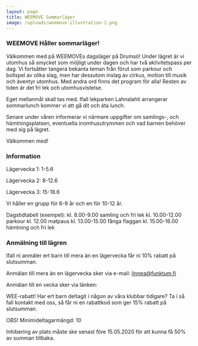 ```yaml
---
layout: page
title: WEEMOVE Sommarläger
image: /uploads/weemove-illustration-2.png
---
```


### WEEMOVE Håller sommarläger!
Välkommen med på WEEMOVEs dagsläger på Drumsö! Under lägret är vi utomhus så smycket som möjligt under dagen och har två aktivitetspass per dag. Vi fortsätter tangera bekanta teman från förut som parkour och bollspel av olika slag, men har dessutom inslag av cirkus, motion till musik och äventyr utomhus. Med andra ord finns det program för alla! Resten av tiden är det fri lek och utomhusvistelse.

Eget mellanmål skall tas med. Ifall lekparken Lahnalahti arrangerar sommarlunch kommer vi att gå dit och äta lunch.

Senare under våren informerar vi närmare uppgifter om samlings-, och hämtningsplatsen, eventuella inomhusutrymmen och vad barnen behöver med sig på lägret.

Välkommen med!

### Information

Lägervecka 1: 1-5.6

Lägervecka 2: 8-12.6

Lägervecka 3: 15-18.6


Vi håller en grupp för 6-9 år och en för 10-12 år.


Dagstidtabell (exempel):
kl. 8.00-9.00 samling och fri lek 
kl. 10.00-12.00 parkour
kl. 12.00 matpaus
kl. 13.00-15.00 fånga flaggan
kl. 15.00-16.00 hämtning och fri lek


### Anmälning till lägren


Ifall ni anmäler ert barn till mera än en lägervecka får ni 10% rabatt på slutsumman.

Anmälan till mera än en lägervecka sker via e-mail: linnea@funktum.fi


Anmälan till en vecka sker via länken: 


WEE-rabatt!
Har ert barn deltagit i någon av våra klubbar tidigare? Ta i så fall kontakt med oss, så får ni en rabattkod som ger 15% rabatt på slutsumman.


OBS! Minimideltagarmängd: 10


Inhibering av plats måste ske senast före 15.05.2020 för att kunna få 50% av summan tillbaka.
